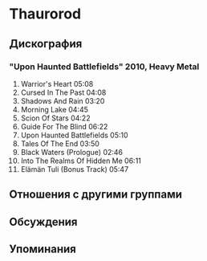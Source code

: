 # Thaurorod



## Дискография

### "Upon Haunted Battlefields" 2010, Heavy Metal

1.	 Warrior's Heart	05:08
2.	 Cursed In The Past	04:08
3.	 Shadows And Rain	03:20
4.	 Morning Lake	04:45
5.	 Scion Of Stars	04:22
6.	 Guide For The Blind	06:22
7.	 Upon Haunted Battlefields	05:10
8.	 Tales Of The End	03:50
9.	 Black Waters (Prologue)	02:46
10.	 Into The Realms Of Hidden Me	06:11
11.	 El&#228;m&#228;n Tuli (Bonus Track)	05:47


## Отношения с другими группами


## Обсуждения


## Упоминания

